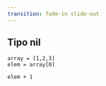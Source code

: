 ```yaml
---
transition: fade-in slide-out
---
```


## Tipo nil

```playground
array = [1,2,3]
elem = array[0]

elem + 1
```
